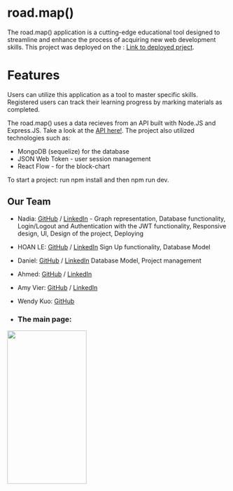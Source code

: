 # road.map()

The road.map() application is a cutting-edge educational tool designed to streamline and enhance the process of acquiring new web development skills. This project was deployed on the : [Link to deployed prject]().

# Features
Users can utilize this application as a tool to master specific skills. Registered users can track their learning progress by marking materials as completed.


The road.map() uses a data recieves from an API built with Node.JS and Express.JS. Take a look at the [API here!](https://github.com/chingu-voyages/v49-tier3-team-30-be). The project also utilized technologies such as:

- MongoDB (sequelize) for the database
- JSON Web Token - user session management
- React Flow - for the block-chart

To start a project: run npm install and then npm run dev.

## Our Team

- Nadia: [GitHub](https://github.com/NadiaPia) / [LinkedIn](https://www.linkedin.com/in/nadiapiatetskaia/) - Graph representation, Database functionality, Login/Logout and Authentication with the JWT functionality, Responsive design, UI, Design of the project, Deploying
- HOAN LE: [GitHub](https://github.com/hoan-k-le) / [LinkedIn](https://linkedin.com/in/hoan-k-le) Sign Up functionality, Database Model
- Daniel: [GitHub](https://github.com/Im-Humor) / [LinkedIn](https://linkedin.com/in/mrdanielrmorris/) Database Model, Project management
- Ahmed: [GitHub](https://github.com/aobaruwa) / [LinkedIn](https://linkedin.com/in/aobn)
- Amy Vier: [GitHub](https://github.com/AmyVier) / [LinkedIn](https://linkedin.com/in/amy-vier-b73694218)
- Wendy Kuo: [GitHub](https://github.com/codergirl01)

- ### The main page:
<img src="https://github.com/chingu-voyages/v49-tier3-team-30/blob/main/study-app/src/img/total%20page.png"  width="60%" height="30%">
  






